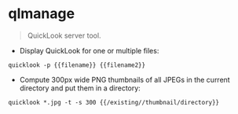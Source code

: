 # qlmanage

> QuickLook server tool.

- Display QuickLook for one or multiple files:

`quicklook -p {{filename}} {{filename2}}`

- Compute 300px wide PNG thumbnails of all JPEGs in the current directory and put them in a directory:

`quicklook *.jpg -t -s 300 {{/existing//thumbnail/directory}}`
